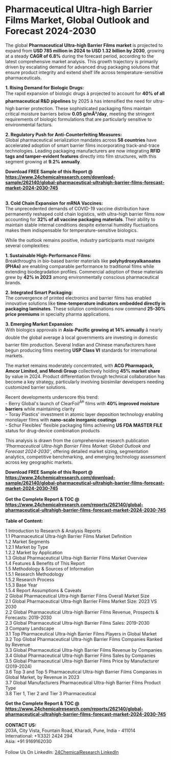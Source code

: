 <h1>Pharmaceutical Ultra-high Barrier Films Market, Global Outlook and Forecast 2024-2030</h1><p>The global <strong>Pharmaceutical Ultra-high Barrier Films market</strong> is projected to expand from <strong>USD 785 million in 2024 to USD 1.32 billion by 2030</strong>, growing at a steady <strong>CAGR of 6.8%</strong> during the forecast period, according to the latest comprehensive market analysis. This growth trajectory is primarily driven by escalating demand for advanced drug packaging solutions that ensure product integrity and extend shelf life across temperature-sensitive pharmaceuticals.</p><p><strong>1. Rising Demand for Biologic Drugs:</strong><br>
The rapid expansion of biologic drugs â projected to account for <strong>40% of all pharmaceutical R&amp;D pipelines</strong> by 2025 â has intensified the need for ultra-high barrier protection. These sophisticated packaging films maintain critical moisture barriers below <strong>0.05 g/mÂ²/day</strong>, meeting the stringent requirements of biologic formulations that are particularly sensitive to environmental factors.</p><p><strong>2. Regulatory Push for Anti-Counterfeiting Measures:</strong><br>
Global pharmaceutical serialization mandates across <strong>58 countries</strong> have accelerated adoption of smart barrier films incorporating track-and-trace technologies. Leading packaging manufacturers are now integrating <strong>RFID tags and tamper-evident features</strong> directly into film structures, with this segment growing at <strong>9.2% annually</strong>.</p><div><b>Download FREE Sample of this Report @ 
            <a href="https://www.24chemicalresearch.com/download-sample/262140/global-pharmaceutical-ultrahigh-barrier-films-forecast-market-2024-2030-745">
            https://www.24chemicalresearch.com/download-sample/262140/global-pharmaceutical-ultrahigh-barrier-films-forecast-market-2024-2030-745</a></b></div><br><p><strong>3. Cold Chain Expansion for mRNA Vaccines:</strong><br>
The unprecedented demands of COVID-19 vaccine distribution have permanently reshaped cold chain logistics, with ultra-high barrier films now accounting for <strong>32% of all vaccine packaging materials</strong>. Their ability to maintain stable internal conditions despite external humidity fluctuations makes them indispensable for temperature-sensitive biologics.</p><p>While the outlook remains positive, industry participants must navigate several complexities:</p><p><strong>1. Sustainable High-Performance Films:</strong><br>
Breakthroughs in bio-based barrier materials like <strong>polyhydroxyalkanoates (PHAs)</strong> are enabling comparable performance to traditional films while extending biodegradation profiles. Commercial adoption of these materials grew by <strong>42% in 2023</strong> among environmentally conscious pharmaceutical brands.</p><p><strong>2. Integrated Smart Packaging:</strong><br>
The convergence of printed electronics and barrier films has enabled innovative solutions like <strong>time-temperature indicators embedded directly in packaging laminates</strong>. These solution combinations now command <strong>25-30% price premiums</strong> in specialty pharma applications.</p><p>

</p><p><strong>3. Emerging Market Expansion:</strong><br>
With biologics approvals in <strong>Asia-Pacific growing at 14% annually</strong> â nearly double the global average â local governments are investing in domestic barrier film production. Several Indian and Chinese manufacturers have begun producing films meeting <strong>USP Class VI</strong> standards for international markets.</p><p>The market remains moderately concentrated, with <strong>ACG Pharmapack, Amcor Limited, and Mondi Group</strong> collectively holding <strong>45% market share</strong> by value in 2024. Product differentiation through technical collaboration has become a key strategy, particularly involving biosimilar developers needing customized barrier solutions.</p><p>Recent developments underscore this trend:<br>
- Berry Global's launch of ClearFoil<sup>Â®</sup> films with <strong>40% improved moisture barriers</strong> while maintaining clarity<br>
- Toray Plastics' investment in atomic layer deposition technology enabling monolayer films with <strong>nano-scale inorganic coatings</strong><br>
- Schur Flexibles' flexible packaging films achieving <strong>US FDA MASTER FILE</strong> status for drug-device combination products</p><p>This analysis is drawn from the comprehensive research publication <em>'Pharmaceutical Ultra-high Barrier Films Market: Global Outlook and Forecast 2024-2030'</em>, offering detailed market sizing, segmentation analytics, competitive benchmarking, and emerging technology assessment across key geographic markets.</p><p></p><div><b>Download FREE Sample of this Report @ 
            <a href="https://www.24chemicalresearch.com/download-sample/262140/global-pharmaceutical-ultrahigh-barrier-films-forecast-market-2024-2030-745">
            https://www.24chemicalresearch.com/download-sample/262140/global-pharmaceutical-ultrahigh-barrier-films-forecast-market-2024-2030-745</a></b></div><br><div><b>Get the Complete Report & TOC @ 
            <a href="https://www.24chemicalresearch.com/reports/262140/global-pharmaceutical-ultrahigh-barrier-films-forecast-market-2024-2030-745">
            https://www.24chemicalresearch.com/reports/262140/global-pharmaceutical-ultrahigh-barrier-films-forecast-market-2024-2030-745</a></b></div><br>
            <b>Table of Content:</b><p>1 Introduction to Research & Analysis Reports<br />
    1.1 Pharmaceutical Ultra-high Barrier Films Market Definition<br />
    1.2 Market Segments<br />
        1.2.1 Market by Type<br />
        1.2.2 Market by Application<br />
    1.3 Global Pharmaceutical Ultra-high Barrier Films Market Overview<br />
    1.4 Features & Benefits of This Report<br />
    1.5 Methodology & Sources of Information<br />
        1.5.1 Research Methodology<br />
        1.5.2 Research Process<br />
        1.5.3 Base Year<br />
        1.5.4 Report Assumptions & Caveats<br />
2 Global Pharmaceutical Ultra-high Barrier Films Overall Market Size<br />
    2.1 Global Pharmaceutical Ultra-high Barrier Films Market Size: 2023 VS 2030<br />
    2.2 Global Pharmaceutical Ultra-high Barrier Films Revenue, Prospects & Forecasts: 2019-2030<br />
    2.3 Global Pharmaceutical Ultra-high Barrier Films Sales: 2019-2030<br />
3 Company Landscape<br />
    3.1 Top Pharmaceutical Ultra-high Barrier Films Players in Global Market<br />
    3.2 Top Global Pharmaceutical Ultra-high Barrier Films Companies Ranked by Revenue<br />
    3.3 Global Pharmaceutical Ultra-high Barrier Films Revenue by Companies<br />
    3.4 Global Pharmaceutical Ultra-high Barrier Films Sales by Companies<br />
    3.5 Global Pharmaceutical Ultra-high Barrier Films Price by Manufacturer (2019-2024)<br />
    3.6 Top 3 and Top 5 Pharmaceutical Ultra-high Barrier Films Companies in Global Market, by Revenue in 2023<br />
    3.7 Global Manufacturers Pharmaceutical Ultra-high Barrier Films Product Type<br />
    3.8 Tier 1, Tier 2 and Tier 3 Pharmaceutical</p><div><b>Get the Complete Report & TOC @ 
            <a href="https://www.24chemicalresearch.com/reports/262140/global-pharmaceutical-ultrahigh-barrier-films-forecast-market-2024-2030-745">
            https://www.24chemicalresearch.com/reports/262140/global-pharmaceutical-ultrahigh-barrier-films-forecast-market-2024-2030-745</a></b></div><br><b>CONTACT US:</b><br>
            203A, City Vista, Fountain Road, Kharadi, Pune, India - 411014<br>
            International: +1(332) 2424 294<br>
            Asia: +91 9169162030 <br><br>
            Follow Us On LinkedIn: <a href="https://www.linkedin.com/company/24chemicalresearch/">24ChemicalResearch LinkedIn</a>